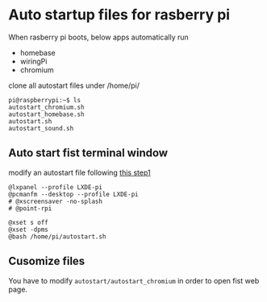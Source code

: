 # Auto startup files for rasberry pi
When rasberry pi boots, below apps automatically run

- homebase
- wiringPi
- chromium

clone all autostart files under /home/pi/

```terminal.pi
pi@raspberrypi:~$ ls   
autostart_chromium.sh						 
autostart_homebase.sh						 
autostart.sh							 
autostart_sound.sh						  
```


## Auto start fist terminal window
modify an autostart file following [this step1](https://www.raspberrypi-spy.co.uk/2014/05/how-to-autostart-apps-in-rasbian-lxde-desktop/)

```~/.config/lxsession/LXDE-pi/autostart
@lxpanel --profile LXDE-pi
@pcmanfm --desktop --profile LXDE-pi
# @xscreensaver -no-splash
# @point-rpi

@xset s off
@xset -dpms
@bash /home/pi/autostart.sh
```

## Cusomize files
You have to modify `autostart/autostart_chromium` in order to open fist web page.
